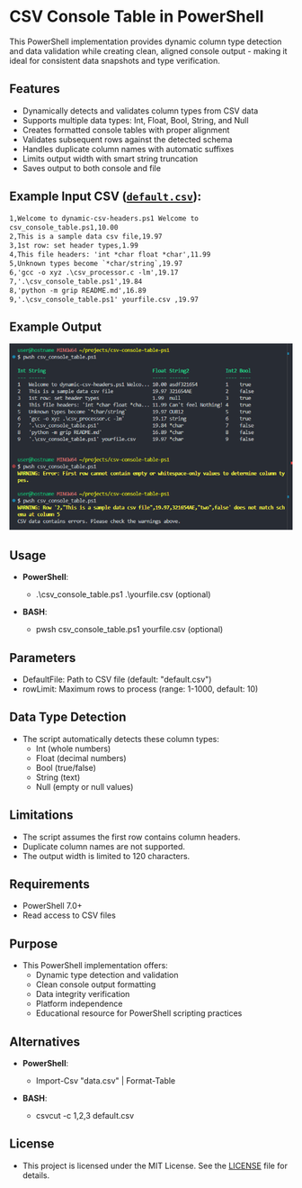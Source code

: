 # CSV Console Table in PowerShell
This PowerShell implementation provides dynamic column type detection and data validation while creating clean, aligned console output - making it ideal for consistent data snapshots and type verification.

## Features
- Dynamically detects and validates column types from CSV data
- Supports multiple data types: Int, Float, Bool, String, and Null
- Creates formatted console tables with proper alignment
- Validates subsequent rows against the detected schema
- Handles duplicate column names with automatic suffixes
- Limits output width with smart string truncation
- Saves output to both console and file

## Example Input CSV ([`default.csv`](default.csv)):
```csv
1,Welcome to dynamic-csv-headers.ps1 Welcome to csv_console_table.ps1,10.00
2,This is a sample data csv file,19.97
3,1st row: set header types,1.99
4,This file headers: 'int *char float *char',11.99
5,Unknown types become `*char/string`,19.97
6,'gcc -o xyz .\csv_processor.c -lm',19.17
7,'.\csv_console_table.ps1',19.84
8,'python -m grip README.md',16.89
9,'.\csv_console_table.ps1' yourfile.csv ,19.97
```

## Example Output 
![Console Output](screenshots/csv_console_ps1.png)

## Usage
- **PowerShell**:
   - .\csv_console_table.ps1 .\yourfile.csv (optional)

- **BASH**:
   - pwsh csv_console_table.ps1 yourfile.csv (optional)

## Parameters
 - DefaultFile: Path to CSV file (default: "default.csv")
 - rowLimit: Maximum rows to process (range: 1-1000, default: 10)

## Data Type Detection
- The script automatically detects these column types:
   - Int (whole numbers)
   - Float (decimal numbers)
   - Bool (true/false)
   - String (text)
   - Null (empty or null values)

## Limitations
- The script assumes the first row contains column headers.
- Duplicate column names are not supported.
- The output width is limited to 120 characters.

## Requirements
- PowerShell 7.0+
- Read access to CSV files

## Purpose
- This PowerShell implementation offers:
   - Dynamic type detection and validation
   - Clean console output formatting
   - Data integrity verification
   - Platform independence
   - Educational resource for PowerShell scripting practices

## Alternatives
- **PowerShell**:
   - Import-Csv "data.csv" | Format-Table

- **BASH**:
   - csvcut -c 1,2,3 default.csv

## License
 - This project is licensed under the MIT License. See the [LICENSE](LICENSE) file for details.
